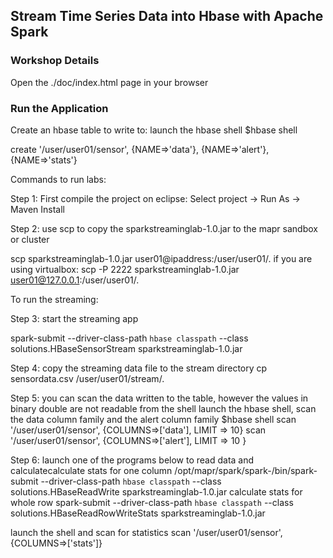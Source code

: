 ## Stream Time Series Data into Hbase with Apache Spark


### Workshop Details

Open the ./doc/index.html page in your browser


### Run the Application

Create an hbase table to write to:
launch the hbase shell
$hbase shell

create '/user/user01/sensor', {NAME=>'data'}, {NAME=>'alert'}, {NAME=>'stats'}

Commands to run labs:

Step 1: First compile the project on eclipse: Select project  -> Run As -> Maven Install

Step 2: use scp to copy the sparkstreaminglab-1.0.jar to the mapr sandbox or cluster

scp  sparkstreaminglab-1.0.jar user01@ipaddress:/user/user01/.
if you are using virtualbox:
scp -P 2222 sparkstreaminglab-1.0.jar user01@127.0.0.1:/user/user01/.

To run the  streaming:

Step 3: start the streaming app

spark-submit --driver-class-path `hbase classpath` --class solutions.HBaseSensorStream sparkstreaminglab-1.0.jar

Step 4: copy the streaming data file to the stream directory
cp sensordata.csv  /user/user01/stream/.

Step 5: you can scan the data written to the table, however the values in binary double are not readable from the shell
launch the hbase shell,  scan the data column family and the alert column family 
$hbase shell
scan '/user/user01/sensor',  {COLUMNS=>['data'],  LIMIT => 10}
scan '/user/user01/sensor',  {COLUMNS=>['alert'],  LIMIT => 10 }

Step 6: launch one of the programs below to read data and calculatecalculate stats for one column
/opt/mapr/spark/spark-<version>/bin/spark-submit --driver-class-path `hbase classpath` --class solutions.HBaseReadWrite sparkstreaminglab-1.0.jar
calculate stats for whole row
spark-submit --driver-class-path `hbase classpath` --class solutions.HBaseReadRowWriteStats sparkstreaminglab-1.0.jar

launch the shell and scan for statistics
scan '/user/user01/sensor',  {COLUMNS=>['stats']}


